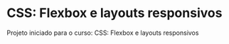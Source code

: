 # CSS: Flexbox e layouts responsivos
 Projeto iniciado para o curso: CSS: Flexbox e layouts responsivos

